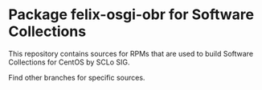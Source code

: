 # Package felix-osgi-obr for Software Collections

This repository contains sources for RPMs that are used
to build Software Collections for CentOS by SCLo SIG.

Find other branches for specific sources.
